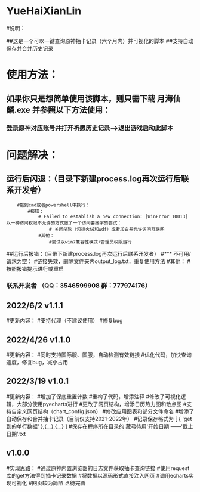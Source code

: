 # YueHaiXianLin
#说明：

##这是一个可以一键查询原神抽卡记录（六个月内）并可视化的脚本
##支持自动保存并合并历史记录

# 使用方法：

## 如果你只是想简单使用该脚本，则只需下载 月海仙麟.exe 并参照以下方法使用：
###     登录原神对应账号并打开祈愿历史记录-->退出游戏启动此脚本

# 问题解决：

## 运行后闪退：（目录下新建process.log再次运行后联系开发者）
        #拖到cmd或者powershell中执行：
            #报错：
                # Failed to establish a new connection: [WinError 10013] 以一种访问权限不允许的方式做了一个访问套接字的尝试：
                    # 关闭杀软（包括火绒和wdf）或者加白并允许访问互联网
                #其他：
                    #尝试以win7兼容性模式+管理员权限运行
##运行后报错：（目录下新建process.log再次运行后联系开发者）
        #*** 不可用/请求为空：
            #链接失效，删除文件夹内output_log.txt，重复使用方法
        #其他：
            #按照报错提示进行或重启
###            联系开发者 （QQ：3546599908  群：777974176）

## 2022/6/2   v1.1.1
#更新内容：
    #支持代理（不建议使用）
    #修复bug

## 2022/4/26   v1.1.0
#更新内容：
    #同时支持国际服、国服，自动检测有效链接
    #优化代码，加快查询速度，修复bug，减小占用

## 2022/3/19   v1.0.1 

#更新内容：
    #增加了保底重置计数
    #重构了代码，增添注释
    #修改了可视化逻辑，大部分使用pyecharts进行
    #更改了网页结构，增添日历热力图和散点图
    #支持自定义网页结构（chart_config.json）
    #修改应用图表和部分文件命名
    #增添了自动保存和合并抽卡记录（目前仅支持2021-2022年）
        #记录保存格式为  [ { 'get到的单行数据' },{...},{...} ]
    #保存在程序所在目录的 藏弓待用'开始日期'——'截止日期'.txt

## v1.0.0
#实现思路：
#通过原神内置浏览器的日志文件获取抽卡查询链接
#使用request库的get方法得到抽卡记录数据
#将数据以源码形式直接注入网页
#调用echarts实现可视化
#网页较为简陋  丞待完善
